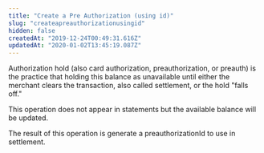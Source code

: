 ```yaml
---
title: "Create a Pre Authorization (using id)"
slug: "createapreauthorizationusingid"
hidden: false
createdAt: "2019-12-24T00:49:31.616Z"
updatedAt: "2020-01-02T13:45:19.087Z"
---
```

Authorization hold (also card authorization, preauthorization, or preauth) is the practice that holding this balance as unavailable until either the merchant clears the transaction, also called settlement, or the hold "falls off."

This operation does not appear in statements but the available balance will be updated.

The result of this operation is generate a preauthorizationId to use in settlement.